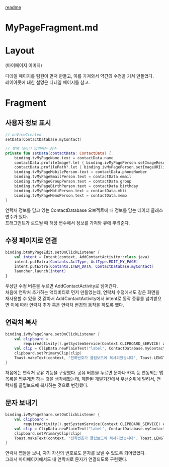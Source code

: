 [readme](https://github.com/intermediate-one/Contact-App/blob/dev/README.md)

# MyPageFragment.md

# Layout

(마이페이지 이미지)

디테일 페이지를 팀원이 먼저 만들고, 이를 가져와서 약간의 수정을 거쳐 만들었다.\
레이아웃에 대한 설명은 디테일 페이지를 참고.

# Fragment
## 사용자 정보 표시

```kotlin
// onViewCreated
setData(ContactDatabase.myContact)

// 뷰에 데이터 입력하는 함수
private fun setData(contactData: ContactData) {
    binding.tvMyPageName.text = contactData.name
    contactData.profileImage?.let { binding.ivMyPagePerson.setImageResource(it) }
    contactData.profilePath?.let { binding.ivMyPagePerson.setImageURI(it.toUri()) }
    binding.tvMyPageMobilePerson.text = contactData.phoneNumber
    binding.tvMyPageEmailPerson.text = contactData.email
    binding.tvMyPageGroupPerson.text = contactData.group
    binding.tvMyPageBirthPerson.text = contactData.birthday
    binding.tvMyPageMbtiPerson.text = contactData.mbti
    binding.tvMyPageMemoPerson.text = contactData.memo
}
```

연락처 정보를 담고 있는 ContactDatabase 오브젝트에 내 정보를 담는 데이터 클래스 변수가 있다.\
프래그먼트가 로드될 때 해당 변수에서 정보를 가져와 뷰에 뿌려준다.

## 수정 페이지로 연결

```kotlin
binding.btnMyPageEdit.setOnClickListener {
    val intent = Intent(context, AddContactActivity::class.java)
    intent.putExtra(Contants.ActType, ActType.EDIT_MY_PAGE)
    intent.putExtra(Contants.ITEM_DATA, ContactDatabase.myContact)
    launcher.launch(intent)
}
```

우상단 수정 버튼을 누르면 AddContactActivity로 넘어간다.\
처음에 연락처 추가하는 액티비티로 먼저 만들었는데, 연락처 수정에서도 같은 화면을 재사용할 수 있을 것 같아서 AddContactActivity에서
intent로 동작 종류를 넘겨받으면 이에 따라 연락처 추가 혹은 연락처 변경의 동작을 하도록 했다.

## 연락처 복사

```kotlin
binding.ivMyPageShare.setOnClickListener {
    val clipboard =
        requireActivity().getSystemService(Context.CLIPBOARD_SERVICE) as ClipboardManager
    val clip = ClipData.newPlainText("label", ContactDatabase.myContact.phoneNumber)
    clipboard.setPrimaryClip(clip)
    Toast.makeText(context, "전화번호가 클립보드에 복사되었습니다", Toast.LENGTH_SHORT).show()
}
```

처음에는 연락처 공유 기능을 구상했다. 공유 버튼을 누르면 문자나 카톡 등 연동되는 앱 목록을 띄우게끔
하는 것을 생각해봤는데, 제한된 개발기간에서 우선순위에 밀려서, 연락처를 클립보드에 복사하는 것으로
변경했다.

## 문자 보내기

```kotlin
binding.ivMyPageShare.setOnClickListener {
    val clipboard =
        requireActivity().getSystemService(Context.CLIPBOARD_SERVICE) as ClipboardManager
    val clip = ClipData.newPlainText("label", ContactDatabase.myContact.phoneNumber)
    clipboard.setPrimaryClip(clip)
    Toast.makeText(context, "전화번호가 클립보드에 복사되었습니다", Toast.LENGTH_SHORT).show()
}
```

연락처 앱들을 보니, 자기 자신의 번호로도 문자를 보낼 수 있도록 되어있었다.\
그래서 마이페이지에서도 내 연락처로 문자가 연결되도록 구현했다.